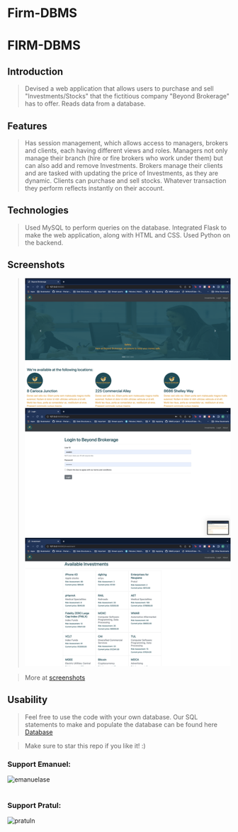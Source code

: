 # Firm-DBMS

# FIRM-DBMS

## Introduction

> Devised a web application that allows users to purchase and sell "Investments/Stocks" that the fictitious company "Beyond Brokerage" has to offer.
> Reads data from a database.

## Features
> Has session management, which allows access to managers, brokers and clients, each having different views and roles.
> Managers not only manage their branch (hire or fire brokers who work under them) but can also add and remove Investments.
> Brokers manage their clients and are tasked with updating the price of Investments, as they are dynamic.
> Clients can purchase and sell stocks. Whatever transaction they perform reflects instantly on their account.

## Technologies

> Used MySQL to perform queries on the database.
> Integrated Flask to make the web application, along with HTML and CSS.
> Used Python on the backend.

## Screenshots
> ![Home](screenshots/regularview/Homepage.png)
> ![Login](screenshots/Login.png)
> ![Investment page](screenshots/regularview/InvPage.png)

> More at [screenshots](screenshots)

## Usability

> Feel free to use the code with your own database. Our SQL statements to make and populate the database can be found here [Database](https://github.com/easeghehey/Firm-DBMS/blob/main/sql%20statements/allinone)

> Make sure to star this repo if you like it! :)

<h3 align="left">Support Emanuel:</h3>
<p><a href="https://www.buymeacoffee.com/emanuelase"> <img align="left" src="https://cdn.buymeacoffee.com/buttons/v2/default-yellow.png" height="50" width="210" alt="emanuelase" /></a></p><br><br>

<h3 align="left">Support Pratul:</h3>
<p><a href="https://www.buymeacoffee.com/pratuln"> <img align="left" src="https://cdn.buymeacoffee.com/buttons/v2/default-yellow.png" height="50" width="210" alt="pratuln" /></a></p><br><br>

